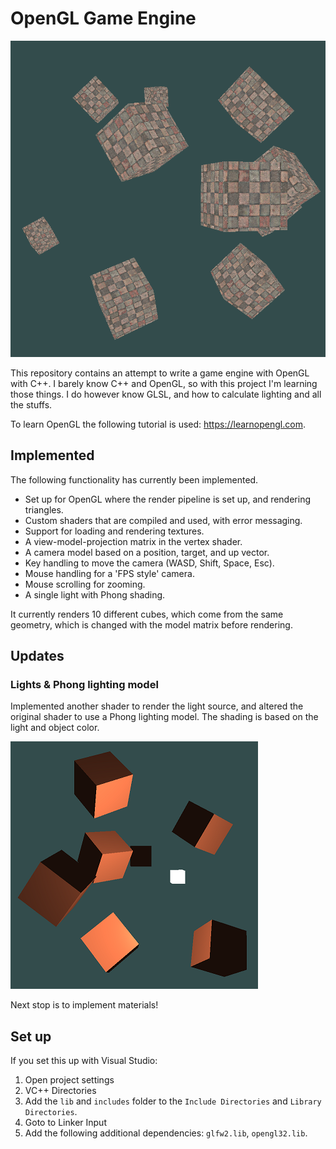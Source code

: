 # OpenGL Game Engine

![image](readme/image.png)

This repository contains an attempt to write a game engine with OpenGL with C++.
I barely know C++ and OpenGL, so with this project I'm learning those things.
I do however know GLSL, and how to calculate lighting and all the stuffs.

To learn OpenGL the following tutorial is used: https://learnopengl.com.

## Implemented

The following functionality has currently been implemented.

 * Set up for OpenGL where the render pipeline is set up, and rendering triangles.
 * Custom shaders that are compiled and used, with error messaging.
 * Support for loading and rendering textures.
 * A view-model-projection matrix in the vertex shader.
 * A camera model based on a position, target, and up vector.
 * Key handling to move the camera (WASD, Shift, Space, Esc).
 * Mouse handling for a 'FPS style' camera.
 * Mouse scrolling for zooming.
 * A single light with Phong shading.

It currently renders 10 different cubes, which come from the same geometry, which is changed with the model matrix before rendering.

## Updates
### Lights & Phong lighting model

Implemented another shader to render the light source, and altered the original shader to use a Phong lighting model. The shading is based on the light and object color.

![Phong lighting model](readme/image2.png)

Next stop is to implement materials!

## Set up

If you set this up with Visual Studio:
 
 1. Open project settings
 2. VC++ Directories
 3. Add the `lib` and `includes` folder to the `Include Directories` and `Library Directories`.
 4. Goto to Linker Input
 5. Add the following additional dependencies: `glfw2.lib`, `opengl32.lib`.